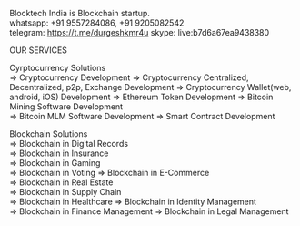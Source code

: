 Blocktech India is Blockchain startup.    
whatsapp: +91 9557284086, +91 9205082542  
telegram: https://t.me/durgeshkmr4u 
skype:    live:b7d6a67ea9438380 


OUR SERVICES

Cyrptocurrency Solutions     
=> Cryptocurrency Development 
=> Cryptocurrency Centralized, Decentralized, p2p, Exchange Development 
=> Cryptocurrency Wallet(web, android, iOS) Development 
=> Ethereum Token Development 
=> Bitcoin Mining Software Development  
=> Bitcoin MLM Software Development 
=> Smart Contract Development 


Blockchain Solutions        
=> Blockchain in Digital Records  
=> Blockchain in Insurance  
=> Blockchain in Gaming   
=> Blockchain in Voting 
=> Blockchain in E-Commerce   
=> Blockchain in Real Estate  
=> Blockchain in Supply Chain  
=> Blockchain in Healthcare 
=> Blockchain in Identity Management  
=> Blockchain in Finance Management 
=> Blockchain in Legal Management   



